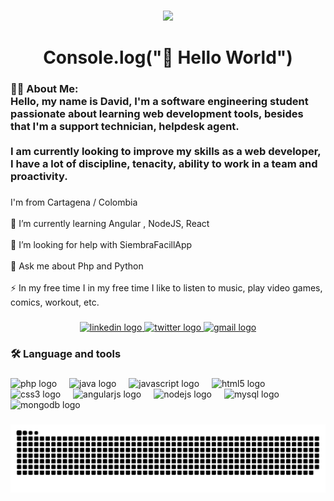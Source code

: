 ###
<div align="center">
  <img src="https://visitor-badge.laobi.icu/badge?page_id=DavidC2205.DavidC2205&"  />
</div>

###

<h1 align="center">Console.log("👋 Hello World")</h1>

###

<h3 align="left">👩‍💻  About Me:<br>Hello, my name is David, I'm a software engineering student passionate about learning web development tools, besides that I'm a support technician, helpdesk agent. <br><br>I am currently looking to improve my skills as a web developer, I have a lot of discipline, tenacity, ability to work in a team and proactivity.</h3>

###

<p align="left">I'm  from Cartagena / Colombia<br><br>🌱 I’m currently learning Angular , NodeJS, React<br><br>🤝 I’m looking for help with SiembraFacillApp<br><br>💬 Ask me about Php and Python<br><br>⚡ In my free time I in my free time I like to listen to music, play video games, comics, workout, etc.</p>

###

<div align="center">
  <a href="https://www.linkedin.com/in/david-enrique-castillo-castro-18a405163/" target="https://www.linkedin.com/in/david-enrique-castillo-castro-18a405163/">
    <img src="https://img.shields.io/static/v1?message=LinkedIn&logo=linkedin&label=&color=0077B5&logoColor=white&labelColor=&style=for-the-badge" height="25" alt="linkedin logo"  />
  </a>
  <a href="https://twitter.com/Herimanto1995" target="https://twitter.com/Herimanto1995">
    <img src="https://img.shields.io/static/v1?message=Twitter&logo=twitter&label=&color=1DA1F2&logoColor=white&labelColor=&style=for-the-badge" height="25" alt="twitter logo"  />
  </a>
  <a href="davidcastillo2205@gmail.com" target="_blank">
    <img src="https://img.shields.io/static/v1?message=Gmail&logo=gmail&label=&color=D14836&logoColor=white&labelColor=&style=for-the-badge" height="25" alt="gmail logo"  />
  </a>
</div>

###

<h3 align="left">🛠 Language and tools</h3>

###

<div align="left">
  <img src="https://cdn.jsdelivr.net/gh/devicons/devicon/icons/php/php-original.svg" height="40" alt="php logo"  />
  <img width="12" />
  <img src="https://cdn.jsdelivr.net/gh/devicons/devicon/icons/java/java-original.svg" height="40" alt="java logo"  />
  <img width="12" />
  <img src="https://cdn.jsdelivr.net/gh/devicons/devicon/icons/javascript/javascript-original.svg" height="40" alt="javascript logo"  />
  <img width="12" />
  <img src="https://cdn.jsdelivr.net/gh/devicons/devicon/icons/html5/html5-original.svg" height="40" alt="html5 logo"  />
  <img width="12" />
  <img src="https://cdn.jsdelivr.net/gh/devicons/devicon/icons/css3/css3-original.svg" height="40" alt="css3 logo"  />
  <img width="12" />
  <img src="https://cdn.jsdelivr.net/gh/devicons/devicon/icons/angularjs/angularjs-original.svg" height="40" alt="angularjs logo"  />
  <img width="12" />
  <img src="https://cdn.jsdelivr.net/gh/devicons/devicon/icons/nodejs/nodejs-original.svg" height="40" alt="nodejs logo"  />
  <img width="12" />
  <img src="https://cdn.jsdelivr.net/gh/devicons/devicon/icons/mysql/mysql-original.svg" height="40" alt="mysql logo"  />
  <img width="12" />
  <img src="https://cdn.jsdelivr.net/gh/devicons/devicon/icons/mongodb/mongodb-original.svg" height="40" alt="mongodb logo"  />
</div>

###
 <img src="https://raw.githubusercontent.com/Platane/snk/output/github-contribution-grid-snake.svg"  />
 
###
